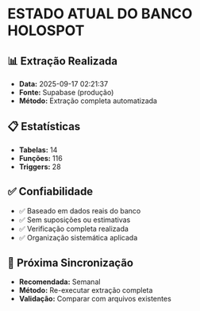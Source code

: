 # ESTADO ATUAL DO BANCO HOLOSPOT

## 📊 Extração Realizada
- **Data:** 2025-09-17 02:21:37
- **Fonte:** Supabase (produção)
- **Método:** Extração completa automatizada

## 📋 Estatísticas
- **Tabelas:** 14
- **Funções:** 116  
- **Triggers:** 28

## ✅ Confiabilidade
- ✅ Baseado em dados reais do banco
- ✅ Sem suposições ou estimativas
- ✅ Verificação completa realizada
- ✅ Organização sistemática aplicada

## 🔄 Próxima Sincronização
- **Recomendada:** Semanal
- **Método:** Re-executar extração completa
- **Validação:** Comparar com arquivos existentes
